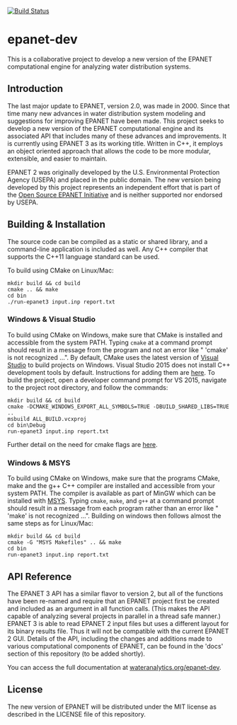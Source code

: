 [![Build Status](https://api.travis-ci.org/OpenWaterAnalytics/epanet-dev.svg)](https://travis-ci.org/OpenWaterAnalytics/epanet-dev)


# epanet-dev

This is a collaborative project to develop a new version of the EPANET computational engine for analyzing water distribution systems.

## Introduction

The last major update to EPANET, version 2.0, was made in 2000. Since that time many new advances in water distribution system modeling and suggestions for improving EPANET have been made. This project seeks to develop a new version of the EPANET computational engine and its associated API that includes many of these advances and improvements. It is currently using EPANET 3 as its working title. Written in C++, it employs an object oriented approach that allows the code to be more modular, extensible, and easier to maintain.

EPANET 2 was originally developed by the U.S. Environmental Protection Agency (USEPA) and placed in the public domain. The new version being developed by this project represents an independent effort that is part of the [Open Source EPANET Initiative](http://community.wateranalytics.org/t/announcement-of-an-open-source-epanet-initiative/117) and is neither supported nor endorsed by USEPA.

## Building & Installation

The source code can be compiled as a static or shared library, and a command-line application is included as well. Any C++ compiler that supports the C++11 language standard can be used.

To build using CMake on Linux/Mac:

```
mkdir build && cd build
cmake .. && make
cd bin
./run-epanet3 input.inp report.txt
```
### Windows & Visual Studio 
To build using CMake on Windows, make sure that CMake is installed and
accessible from the system PATH. Typing `cmake` at a command prompt should
result in a message from the program and not an error like " 'cmake' is not
recognized ...".  By default, CMake uses the latest version of 
[Visual Studio](https://www.visualstudio.com/en-us/visual-studio-homepage-vs.aspx)
to build projects on Windows.  Visual Studio 2015 does not install C++ 
development tools by default. Instructions for adding them are 
[here](https://blogs.msdn.microsoft.com/vcblog/2015/07/24/setup-changes-in-visual-studio-2015-affecting-c-developers/). 
To build the project, open a developer command prompt for VS 2015, navigate 
to the project root directory, and follow the commands:

```
mkdir build && cd build
cmake -DCMAKE_WINDOWS_EXPORT_ALL_SYMBOLS=TRUE -DBUILD_SHARED_LIBS=TRUE .. 
msbuild ALL_BUILD.vcxproj
cd bin\Debug
run-epanet3 input.inp report.txt
```

Further detail on the need for cmake flags are 
[here](https://blog.kitware.com/create-dlls-on-windows-without-declspec-using-new-cmake-export-all-feature/).

### Windows & MSYS
To build using CMake on Windows, make sure that the programs CMake, make and the g++ 
C++ compiler are installed and accessible from your system PATH.
The compiler is available as part of MinGW which can be installed with
[MSYS](http://www.mingw.org/wiki/msys).
Typing `cmake`, `make`, and `g++` at a command prompt should result in a message from
each program rather than an error like " 'make' is not recognized ...".
Building on windows then follows almost the same steps as for Linux/Mac: 

```
mkdir build && cd build
cmake -G "MSYS Makefiles" .. && make
cd bin
run-epanet3 input.inp report.txt
```


## API Reference

The EPANET 3 API has a similar flavor to version 2, but all of the functions have been re-named and require that an EPANET project first be created and included as an argument in all function calls. (This makes the API capable of analyzing several projects in parallel in a thread safe manner.) EPANET 3 is able to read EPANET 2 input files but uses a different layout for its binary results file. Thus it will not be compatible with the current EPANET 2 GUI. Details of the API, including the changes and additions made to various computational components of EPANET, can be found in the 'docs' section of this repository (to be added shortly).

You can access the full documentation at [wateranalytics.org/epanet-dev](http://wateranalytics.org/epanet-dev).

## License

The new version of EPANET will be distributed under the MIT license as described in the LICENSE file of this repository.

